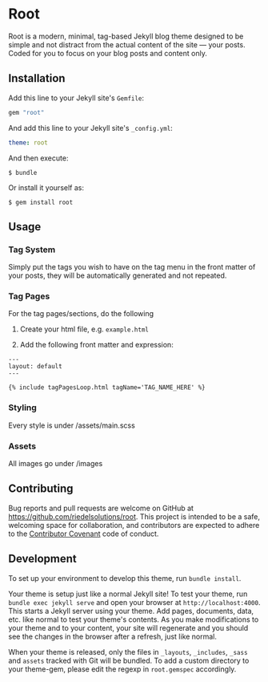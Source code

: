 # Root

Root is a modern, minimal, tag-based Jekyll blog theme designed to be simple and not distract from the actual content of the site &mdash; your posts. Coded for you to focus on your blog posts and content only.


## Installation

Add this line to your Jekyll site's `Gemfile`:

```ruby
gem "root"
```

And add this line to your Jekyll site's `_config.yml`:

```yaml
theme: root
```

And then execute:

    $ bundle

Or install it yourself as:

    $ gem install root

## Usage

### Tag System

Simply put the tags you wish to have on the tag menu in the front matter of your posts, they will be automatically generated and not repeated.

### Tag Pages

For the tag pages/sections, do the following

1. Create your html file, e.g. `example.html`

2. Add the following front matter and expression:

```
---
layout: default
---

{% include tagPagesLoop.html tagName='TAG_NAME_HERE' %}

```

### Styling

Every style is under /assets/main.scss

### Assets

All images go under /images


## Contributing

Bug reports and pull requests are welcome on GitHub at https://github.com/riedelsolutions/root. This project is intended to be a safe, welcoming space for collaboration, and contributors are expected to adhere to the [Contributor Covenant](http://contributor-covenant.org) code of conduct.

## Development

To set up your environment to develop this theme, run `bundle install`.

Your theme is setup just like a normal Jekyll site! To test your theme, run `bundle exec jekyll serve` and open your browser at `http://localhost:4000`. This starts a Jekyll server using your theme. Add pages, documents, data, etc. like normal to test your theme's contents. As you make modifications to your theme and to your content, your site will regenerate and you should see the changes in the browser after a refresh, just like normal.

When your theme is released, only the files in `_layouts`, `_includes`, `_sass` and `assets` tracked with Git will be bundled.
To add a custom directory to your theme-gem, please edit the regexp in `root.gemspec` accordingly.

